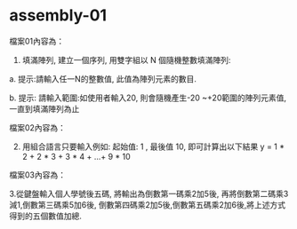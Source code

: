 # assembly-01
 
檔案01內容為：
1. 填滿陣列, 建立一個序列, 用雙字組以 N 個隨機整數填滿陣列:

a. 提示:請輸入任一N的整數值, 此值為陣列元素的數目.

b. 提示: 請輸入範圍:如使用者輸入20, 則會隨機產生-20 ~+20範圍的陣列元素值,一直到填滿陣列為止

檔案02內容為：


2. 用組合語言只要輸入例如: 起始值: 1 , 最後值 10, 即可計算出以下結果 y = 1 * 2 + 2 * 3 + 3 * 4 + ...+ 9 * 10


檔案03內容為：


3.從鍵盤輸入個人學號後五碼, 將輸出為倒數第一碼乘2加5後, 再將倒數第二碼乘3減1,倒數第三碼乘5加6後, 倒數第四碼乘2加5後,倒數第五碼乘2加6後,將上述方式得到的五個數值加總.
